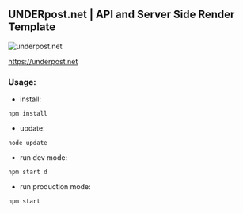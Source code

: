 ## UNDERpost.net | API and Server Side Render Template


![underpost.net](https://underpost.net/underpost-social.jpg)


https://underpost.net


### Usage:


- install:


`npm install`


- update:


`node update`


- run dev mode:


`npm start d`


- run production mode:


`npm start`
